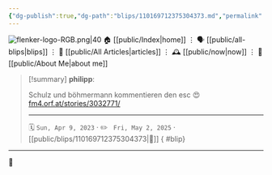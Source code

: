 ```yaml
---
{"dg-publish":true,"dg-path":"blips/110169712375304373.md","permalink":"/blips/110169712375304373/","title":"philipp on mastodon @ 2023-04-09"}
---
```



<div class="transclusion internal-embed is-loaded"><div class="markdown-embed">




![flenker-logo-RGB.png|40](/img/user/attachments/flenker-logo-RGB.png)
🏠 [[public/Index\|home]]  ⋮ 🗣️ [[public/all-blips\|blips]] ⋮  📝 [[public/All Articles\|articles]]  ⋮ 🕰️ [[public/now\|now]] ⋮ 🪪 [[public/About Me\|about me]]


</div></div>


> [!summary] **philipp**:
>
> Schulz und böhmermann kommentieren den esc 😍 [fm4.orf.at/stories/3032771/](https://fm4.orf.at/stories/3032771/)
> - - -
>
> 🗓️ <code>Sun, Apr 9, 2023</code>  · ✏️ <code> Fri, May 2, 2025</code>  · [[public/blips/110169712375304373\|🔗]]
{ #blip}


- - -

 👾
